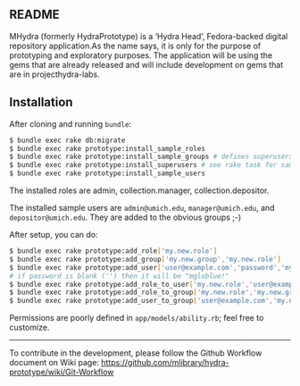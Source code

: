 ## README

MHydra (formerly HydraPrototype) is a  ‘Hydra Head’, Fedora-backed digital repository application.As the name says, it is only for the purpose of prototyping and exploratory purposes.  The application will be using the gems that are already released and will include development on gems that are in projecthydra-labs. 

## Installation

After cloning and running `bundle`:

```bash
$ bundle exec rake db:migrate
$ bundle exec rake prototype:install_sample_roles
$ bundle exec rake prototype:install_sample_groups # defines superusers, managers, depositors
$ bundle exec rake prototype:install_superusers # see rake task for sample users
$ bundle exec rake prototype:install_sample_users
```

The installed roles are admin, collection.manager, collection.depositor.

The installed sample users are `admin@umich.edu`, `manager@umich.edu`, and `depositor@umich.edu`. They are added to the obvious groups ;-)

After setup, you can do:

```bash
$ bundle exec rake prototype:add_role['my.new.role']
$ bundle exec rake prototype:add_group['my.new.group','my.new.role']
$ bundle exec rake prototype:add_user['user@example.com','password','my.new.group']
# if password is blank ('') then it will be "mgloblue!"
$ bundle exec rake prototype:add_role_to_user['my.new.role','user@example.com']
$ bundle exec rake prototype:add_role_to_group['my.new.role','my.new.group']
$ bundle exec rake prototype:add_user_to_group['user@example.com','my.new.group']
```

Permissions are poorly defined in `app/models/ability.rb`; feel free to customize.

----

To contribute in the development, please follow the Github Workflow document on Wiki page: https://github.com/mlibrary/hydra-prototype/wiki/Git-Workflow

